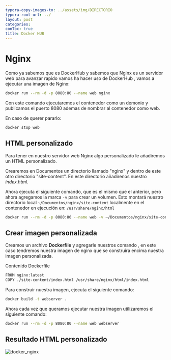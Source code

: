 ```yaml
---
typora-copy-images-to: ../assets/img/DIRECTORIO
typora-root-url: ../
layout: post
categories: 
conToc: true
title: Docker HUB
---
```


# Nginx



Como ya sabemos que es DockerHub y sabemos que Nginx es un servidor web para avanzar rapido vamos ha hacer uso de DockerHub , vamos a ejecutar una imagen de Nginx:



```bash
docker run --rm -d -p 8080:80 --name web nginx
```

Con este comando ejecutaremos el contenedor como un demonio y publicamos el puerto 8080  ademas de nombrar al contenedor como web.



En caso de querer pararlo:

```bash
docker stop web
```



## HTML personalizado

Para tener en nuestro servidor web Nginx algo personalizado le añadiremos un HTML personalizado.



Crearemos en Documentos un directorio llamado "nginx" y dentro de este otro directorio "site-content". En este directorio añadirenos nuestro *index.html*.

Ahora ejecuta el siguiente comando, que es el mismo que el anterior, pero ahora agregamos la marca `-v` para crear un volumen. Esto montará nuestro directorio local `~/Documentos/nginx/site-content` localmente en el contenedor en ejecución en: `/usr/share/nginx/html`

```bash
docker run --rm -d -p 8080:80 --name web -v ~/Documentos/nginx/site-content:/usr/share/nginx/html nginx
```

## Crear imagen personalizada

Creamos un archivo **Dockerfile** y agregarle nuestros comando , en este caso tendremos nuestra imagen de nginx que se construira encima nuestra imagen personalizada.

Contenido Dockerfile

```bash
FROM nginx:latest
COPY ./site-content/index.html /usr/share/nginx/html/index.html
```

Para construir nuestra imagen, ejecuta el siguiente comando:

```bash
docker build -t webserver .
```



Ahora cada vez que queramos ejecutar nuestra imagen utilizaremos el siguiente comando:

```bash
docker run --rm -d -p 8080:80 --name web webserver
```



## Resultado HTML personalizado

![docker_nginx](/home/ciber/Documentos/Repos/daniluca00.github.io/assets/img/docker_nginx.png)